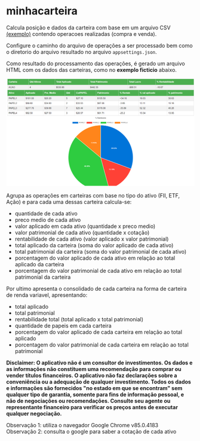 # minhacarteira

Calcula posição e dados da carteira com base em um arquivo CSV [(exemplo)](Resources/operacoes_exemplo.txt) contendo operacoes realizadas (compra e venda).  

Configure o caminho do arquivo de operações a ser processado bem como o diretorio do arquivo resultado no arquivo `appsettings.json`.

Como resultado do processamento das operações, é gerado um arquivo HTML com os dados das carteiras, como no **exemplo ficticio** abaixo.

![relatorio ficticio](Resources/exemplocarteiraficticia.png)

Agrupa as operações em carteiras com base no tipo do ativo (FII, ETF, Ação) e para cada uma dessas carteira calcula-se:
- quantidade de cada ativo
- preco medio de cada ativo
- valor aplicado em cada ativo (quantidade x preco medio)
- valor patrimonial de cada ativo (quantidade x cotação)
- rentabilidade de cada ativo (valor aplicado x valor patrimonial)
- total aplicado da carteira (soma do valor aplicado de cada ativo)
- total patrimonial da carteira (soma do valor patrimonial de cada ativo)
- porcentagem do valor aplicado de cada ativo em relação ao total aplicado da carteira
- porcentagem do valor patrimonial de cada ativo em relação ao total patrimonial da carteira

Por ultimo apresenta o consolidado de cada carteira na forma de carteira de renda variavel, apresentando:
- total aplicado
- total patrimonial 
- rentabilidade total (total aplicado x total patrimonial)
- quantidade de papeis em cada carteira
- porcentagem do valor aplicado de cada carteira em relação ao total aplicado
- porcentagem do valor patrimonial de cada carteira em relação ao total patrimonial


**Disclaimer: O aplicativo não é um consultor de investimentos. Os dados e as informações não constituem uma recomendação para comprar ou vender títulos financeiros.  O aplicativo não faz declarações sobre a conveniência ou a adequação de qualquer investimento. Todos os dados e informações são fornecidos "no estado em que se encontram" sem qualquer tipo de garantia, somente para fins de informação pessoal, e não de negociações ou recomendações. Consulte seu agente ou representante financeiro para verificar os preços antes de executar qualquer negociação.**

Observação 1: utiliza o navegador Google Chrome v85.0.4183  
Observação 2: consulta o google para saber a cotação de cada ativo
